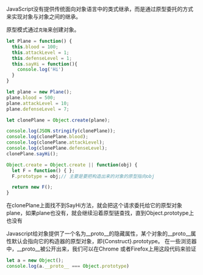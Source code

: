 JavaScript没有提供传统面向对象语言中的类式继承，而是通过原型委托的方式来实现对象与对象之间的继承。

原型模式通过`克隆`来创建对象。


```javascript
let Plane = function() {
  this.blood = 100;
  this.attackLevel = 1;
  this.defenseLevel = 1;
  this.sayHi = function(){
    console.log('Hi')
  }
}

let plane = new Plane();
plane.blood = 500;
plane.attackLevel = 10;
plane.defenseLevel = 7;

let clonePlane = Object.create(plane);

console.log(JSON.stringify(clonePlane));
console.log(clonePlane.blood);
console.log(clonePlane.attackLevel);
console.log(clonePlane.defenseLevel);
clonePlane.sayHi();

Object.create = Object.create || function(obj) {
  let F = function() { };
  F.prototype = obj;// 主要是要把构造出来的对象的原型指向obj

  return new F();
}

```

在clonePlane上面找不到SayHi方法，就会把这个请求委托给它的原型对象plane，如果plane也没有，就会继续沿着原型链查找，直到Object.prototype上也没有

Javascript给对象提供了一个名为__proto__的隐藏属性，某个对象的__proto__属性默认会指向它的构造器的原型对象，即{Construct}.prototype。 在一些浏览器中，__proto__被公开出来，我们可以在Chrome 或者Firefox上用这段代码来验证
```javascript
let a = new Object();
console.log(a.__proto__ === Object.prototype)
```
